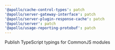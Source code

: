 ```yaml
---
'@apollo/cache-control-types': patch
'@apollo/server-gateway-interface': patch
'@apollo/server-plugin-response-cache': patch
'@apollo/server': patch
'@apollo/usage-reporting-protobuf': patch
---
```


Publish TypeScript typings for CommonJS modules
